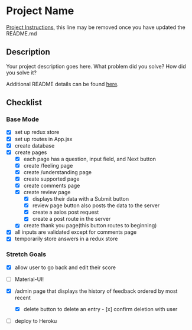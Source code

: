 # Project Name

[Project Instructions](./INSTRUCTIONS.md), this line may be removed once you have updated the README.md

## Description

Your project description goes here. What problem did you solve? How did you solve it?

Additional README details can be found [here](https://github.com/PrimeAcademy/readme-template/blob/master/README.md).


## Checklist

### Base Mode

- [x] set up redux store
- [x] set up routes in App.jsx
- [x] create database
- [x] create pages
    - [x] each page has a question, input field, and Next button
    - [x] create /feeling page
    - [x] create /understanding page
    - [x] create supported page
    - [x] create comments page
    - [x] create review page
        - [x] displays their data with a Submit button
        - [x] review page button also posts the data to the server
        - [x] create a axios post request
        - [x] create a post route in the server
    - [x] create thank you page(this button routes to beginning)
- [x] all inputs are validated except for comments page
- [x] temporarily store answers in a redux store

### Stretch Goals

- [x] allow user to go back and edit their score
- [ ] Material-UI!
- [x] /admin page that displays the history of feedback ordered by most recent
    - [x] delete button to delete an entry
            - [x] confirm deletion with user
- [ ] deploy to Heroku   

